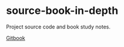 # source-book-in-depth #

Project source code and book study notes.

[Gitbook](https://lsytj0413.gitbooks.io/source-book-in-depth/content/)